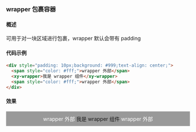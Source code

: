 ### wrapper 包裹容器

#### 概述

可用于对一块区域进行包裹，wrapper 默认会带有 padding

#### 代码示例

```html
<div style="padding: 10px;background: #999;text-align: center;">
  <span style="color: #fff;">wrapper 外部</span>
  <xy-wrapper>我是 wrapper 组件</xy-wrapper>
  <span style="color: #fff;">wrapper 外部</span>
</div>
```

#### 效果

<div style="padding: 10px;background: #999;text-align: center;">
  <span style="color: #fff;">wrapper 外部</span>
  <xy-wrapper>我是 wrapper 组件</xy-wrapper>
  <span style="color: #fff;">wrapper 外部</span>
</div>
